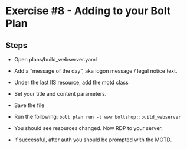 # Exercise #8 - Adding to your Bolt Plan

## Steps

  - Open plans/build_webserver.yaml

  - Add a “message of the day”, aka logon message / legal notice text.

  - Under the last IIS resource, add the motd class

  - Set your title and content parameters.

  - Save the file

  - Run the following: `bolt plan run -t www boltshop::build_webserver `

  - You should see resources changed. Now RDP to your server.

  - If successful, after auth you should be prompted with the MOTD.
